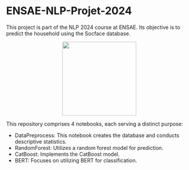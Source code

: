 # ENSAE-NLP-Projet-2024

This project is part of the NLP 2024 course at ENSAE. Its objective is to predict the household using the Socface database.

<div style="text-align: center;">
    <img src="https://github.com/ambreetienne/ENSAE-NLP-Projet-2024/assets/116364926/d580b3e8-45e5-4386-89b9-32d44c8169bf" width="200">
</div>

This repository comprises 4 notebooks, each serving a distinct purpose:

- DataPreprocess: This notebook creates the database and conducts descriptive statistics.
- RandomForest: Utilizes a random forest model for prediction.
- CatBoost: Implements the CatBoost model.
- BERT: Focuses on utilizing BERT for classification.
